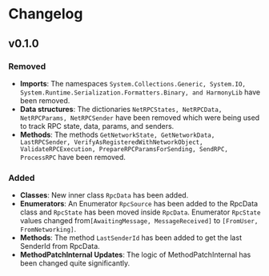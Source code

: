 # Changelog


## v0.1.0

### Removed

- **Imports**: The namespaces `System.Collections.Generic, System.IO, System.Runtime.Serialization.Formatters.Binary, and HarmonyLib` have been removed.
- **Data structures**: The dictionaries `NetRPCStates, NetRPCData, NetRPCParams, NetRPCSender` have been removed which were being used to track RPC state, data, params, and senders.
- **Methods**: The methods `GetNetworkState, GetNetworkData, LastRPCSender, VerifyAsRegisteredWithNetworkObject, ValidateRPCExecution, PrepareRPCParamsForSending, SendRPC, ProcessRPC` have been removed.

### Added

- **Classes**: New inner class `RpcData` has been added.
- **Enumerators**: An Enumerator `RpcSource` has been added to the RpcData class and `RpcState` has been moved inside `RpcData`. Enumerator `RpcState` values changed from`[AwaitingMessage, MessageReceived]` to `[FromUser, FromNetworking]`.
- **Methods**: The method `LastSenderId` has been added to get the last SenderId from RpcData.
- **MethodPatchInternal Updates**: The logic of MethodPatchInternal has been changed quite significantly.